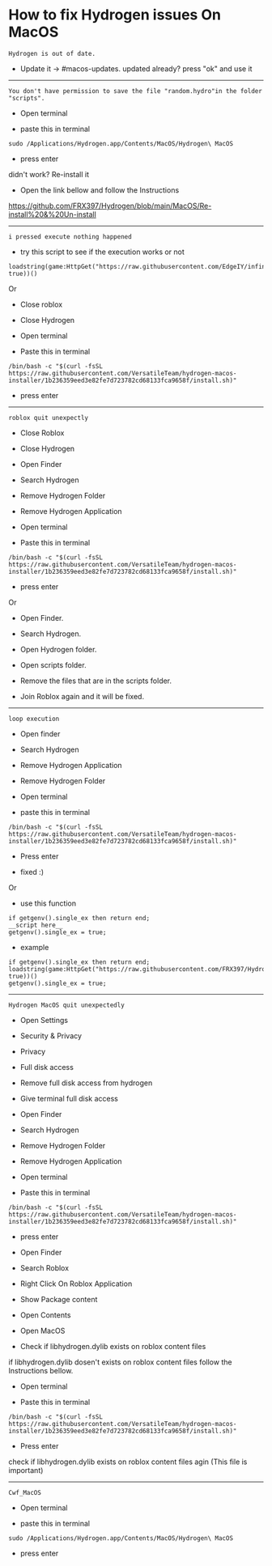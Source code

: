 # How to fix Hydrogen issues On MacOS


```Hydrogen is out of date.```

- Update it -> #macos-updates. updated already? press "ok" and use it

-----

```You don't have permission to save the file "random.hydro"in the folder "scripts".```

- Open terminal

- paste this in terminal

```
sudo /Applications/Hydrogen.app/Contents/MacOS/Hydrogen\ MacOS
```

- press enter

didn't work? Re-install it

- Open the link bellow and follow the Instructions


https://github.com/FRX397/Hydrogen/blob/main/MacOS/Re-install%20&%20Un-install


-----------

```i pressed execute nothing happened```

- try this script to see if the execution works or not

```
loadstring(game:HttpGet("https://raw.githubusercontent.com/EdgeIY/infiniteyield/master/source", true))()
```

Or

- Close roblox

- Close Hydrogen

- Open terminal

- Paste this in terminal

```
/bin/bash -c "$(curl -fsSL https://raw.githubusercontent.com/VersatileTeam/hydrogen-macos-installer/1b236359eed3e82fe7d723782cd68133fca9658f/install.sh)"
```

- press enter

---------

```roblox quit unexpectly```

- Close Roblox 

- Close Hydrogen

- Open Finder 

- Search Hydrogen

- Remove Hydrogen Folder

- Remove Hydrogen Application

- Open terminal

- Paste this in terminal

```
/bin/bash -c "$(curl -fsSL https://raw.githubusercontent.com/VersatileTeam/hydrogen-macos-installer/1b236359eed3e82fe7d723782cd68133fca9658f/install.sh)"
```

- press enter

Or

- Open Finder.

- Search Hydrogen.

- Open Hydrogen folder.

- Open scripts folder.

- Remove the files that are in the scripts folder.

- Join Roblox again and it will be fixed.

-------

```loop execution```

- Open finder

- Search Hydrogen

- Remove Hydrogen Application

- Remove Hydrogen Folder

- Open terminal

- paste this in terminal

```
/bin/bash -c "$(curl -fsSL https://raw.githubusercontent.com/VersatileTeam/hydrogen-macos-installer/1b236359eed3e82fe7d723782cd68133fca9658f/install.sh)"
```

- Press enter

- fixed :)

Or

- use this function

```
if getgenv().single_ex then return end;
__script here__
getgenv().single_ex = true;
```

- example

```
if getgenv().single_ex then return end;
loadstring(game:HttpGet("https://raw.githubusercontent.com/FRX397/Hydrohub/main/Hydro_hub", true))()
getgenv().single_ex = true;
```

------

```Hydrogen MacOS quit unexpectedly```

- Open Settings

- Security & Privacy

- Privacy

- Full disk access

- Remove full disk access from hydrogen

- Give terminal full disk access

- Open Finder

- Search Hydrogen

- Remove Hydrogen Folder

- Remove Hydrogen Application

- Open terminal

- Paste this in terminal

```
/bin/bash -c "$(curl -fsSL https://raw.githubusercontent.com/VersatileTeam/hydrogen-macos-installer/1b236359eed3e82fe7d723782cd68133fca9658f/install.sh)"
```

- press enter

- Open Finder

- Search Roblox

- Right Click On Roblox Application

- Show Package content

- Open Contents

- Open MacOS 

- Check if libhydrogen.dylib exists on roblox content files

if libhydrogen.dylib dosen't exists on roblox content files follow the Instructions bellow.

- Open terminal 

- Paste this in terminal

```
/bin/bash -c "$(curl -fsSL https://raw.githubusercontent.com/VersatileTeam/hydrogen-macos-installer/1b236359eed3e82fe7d723782cd68133fca9658f/install.sh)"
```

- Press enter 
 
check if libhydrogen.dylib exists on roblox content files agin (This file is important) 

-------

```Cwf_MacOS```

- Open terminal

- paste this in terminal

```
sudo /Applications/Hydrogen.app/Contents/MacOS/Hydrogen\ MacOS
```

- press enter
